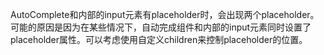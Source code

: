 AutoComplete和内部的input元素有placeholder时，会出现两个placeholder。可能的原因是因为在某些情况下，自动完成组件和内部的input元素同时设置了placeholder属性。可以考虑使用自定义children来控制placeholder的位置。
